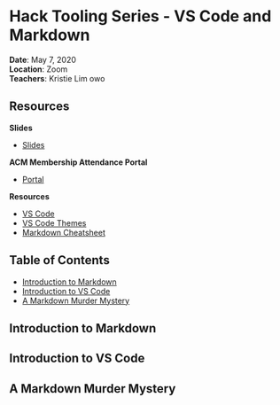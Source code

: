 # Hack Tooling Series - VS Code and Markdown

**Date**: May 7, 2020\
**Location**: Zoom\
**Teachers**: Kristie Lim owo

## Resources

**Slides**

- [Slides](https://tinyurl.com/tooling-5)

**ACM Membership Attendance Portal**

- [Portal](https://members.uclaacm.com/login)

**Resources**

- [VS Code](https://code.visualstudio.com/download)
- [VS Code Themes](https://vscodethemes.com/)
- [Markdown Cheatsheet](https://github.com/adam-p/markdown-here/wiki/Markdown-Cheatsheet)

## Table of Contents

- <a href="#markdown">Introduction to Markdown</a>
- <a href="#vscode">Introduction to VS Code</a>
- <a href="#murder">A Markdown Murder Mystery</a>

## <div id="markdown">Introduction to Markdown</div>

## <div id="vscode">Introduction to VS Code</div>

## <div id="murder">A Markdown Murder Mystery</div>



